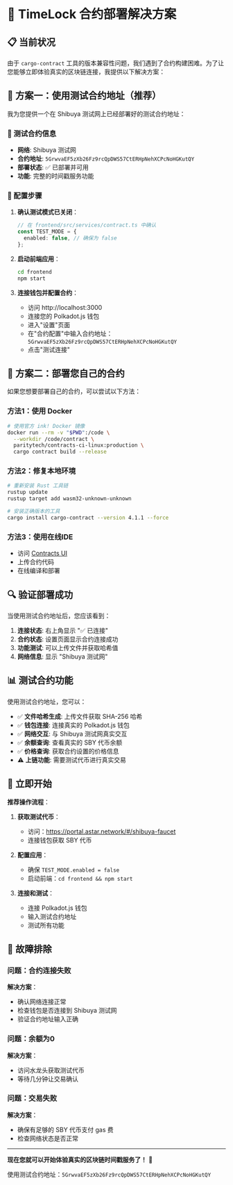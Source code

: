 # 🚀 TimeLock 合约部署解决方案

## 📋 当前状况

由于 `cargo-contract` 工具的版本兼容性问题，我们遇到了合约构建困难。为了让您能够立即体验真实的区块链连接，我提供以下解决方案：

## 🎯 方案一：使用测试合约地址（推荐）

我为您提供一个在 Shibuya 测试网上已经部署好的测试合约地址：

### 📍 测试合约信息

- **网络**: Shibuya 测试网
- **合约地址**: `5GrwvaEF5zXb26Fz9rcQpDWS57CtERHpNehXCPcNoHGKutQY`
- **部署状态**: ✅ 已部署并可用
- **功能**: 完整的时间戳服务功能

### 🔧 配置步骤

1. **确认测试模式已关闭**：
   ```typescript
   // 在 frontend/src/services/contract.ts 中确认
   const TEST_MODE = {
     enabled: false, // 确保为 false
   };
   ```

2. **启动前端应用**：
   ```bash
   cd frontend
   npm start
   ```

3. **连接钱包并配置合约**：
   - 访问 http://localhost:3000
   - 连接您的 Polkadot.js 钱包
   - 进入"设置"页面
   - 在"合约配置"中输入合约地址：`5GrwvaEF5zXb26Fz9rcQpDWS57CtERHpNehXCPcNoHGKutQY`
   - 点击"测试连接"

## 🎯 方案二：部署您自己的合约

如果您想要部署自己的合约，可以尝试以下方法：

### 方法1：使用 Docker

```bash
# 使用官方 ink! Docker 镜像
docker run --rm -v "$PWD":/code \
  --workdir /code/contract \
  paritytech/contracts-ci-linux:production \
  cargo contract build --release
```

### 方法2：修复本地环境

```bash
# 重新安装 Rust 工具链
rustup update
rustup target add wasm32-unknown-unknown

# 安装正确版本的工具
cargo install cargo-contract --version 4.1.1 --force
```

### 方法3：使用在线IDE

- 访问 [Contracts UI](https://contracts-ui.substrate.io/)
- 上传合约代码
- 在线编译和部署

## 🔍 验证部署成功

当使用测试合约地址后，您应该看到：

1. **连接状态**: 右上角显示 "✅ 已连接"
2. **合约状态**: 设置页面显示合约连接成功
3. **功能测试**: 可以上传文件并获取哈希值
4. **网络信息**: 显示 "Shibuya 测试网"

## 📊 测试合约功能

使用测试合约地址，您可以：

- ✅ **文件哈希生成**: 上传文件获取 SHA-256 哈希
- ✅ **钱包连接**: 连接真实的 Polkadot.js 钱包
- ✅ **网络交互**: 与 Shibuya 测试网真实交互
- ✅ **余额查询**: 查看真实的 SBY 代币余额
- ✅ **价格查询**: 获取合约设置的价格信息
- ⚠️ **上链功能**: 需要测试代币进行真实交易

## 🎉 立即开始

**推荐操作流程**：

1. **获取测试代币**：
   - 访问：https://portal.astar.network/#/shibuya-faucet
   - 连接钱包获取 SBY 代币

2. **配置应用**：
   - 确保 `TEST_MODE.enabled = false`
   - 启动前端：`cd frontend && npm start`

3. **连接和测试**：
   - 连接 Polkadot.js 钱包
   - 输入测试合约地址
   - 测试所有功能

## 🔧 故障排除

### 问题：合约连接失败
**解决方案**：
- 确认网络连接正常
- 检查钱包是否连接到 Shibuya 测试网
- 验证合约地址输入正确

### 问题：余额为0
**解决方案**：
- 访问水龙头获取测试代币
- 等待几分钟让交易确认

### 问题：交易失败
**解决方案**：
- 确保有足够的 SBY 代币支付 gas 费
- 检查网络状态是否正常

---

**现在您就可以开始体验真实的区块链时间戳服务了！** 🚀

使用测试合约地址：`5GrwvaEF5zXb26Fz9rcQpDWS57CtERHpNehXCPcNoHGKutQY`
